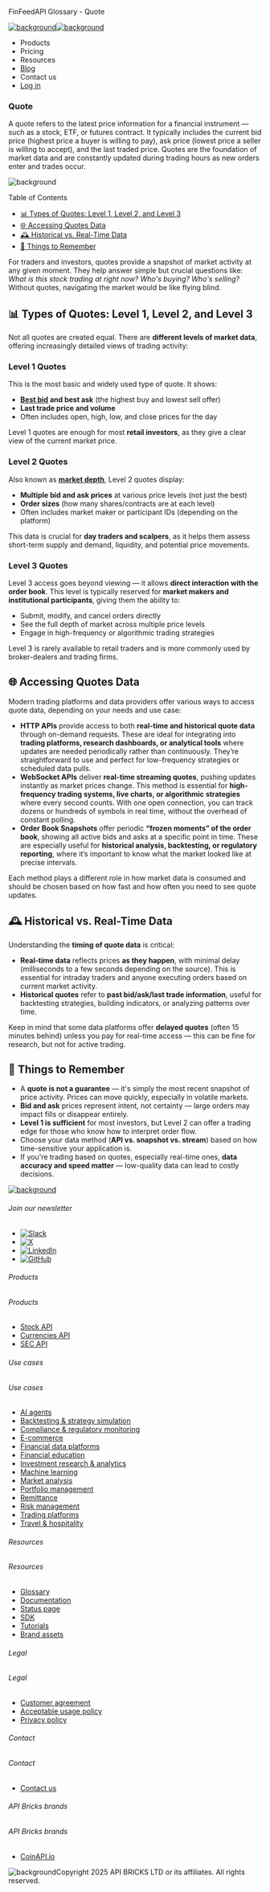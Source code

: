FinFeedAPI Glossary - Quote

[![background](/_next/image?url=https%3A%2F%2Fcdn.sanity.io%2Fimages%2Fxpx4czto%2Fproduction%2Fc9a795fc7fb3558997d636211a44e71eb59288f0-773x184.png&w=1920&q=75)![background](https://cdn.sanity.io/images/xpx4czto/production/875913d8710b3054c19fad19673dc5592614265e-773x184.svg)](/)

* Products
* Pricing
* Resources
* [Blog](/blog)
* Contact us
* [Log in](https://console.finfeedapi.com/?link=/apikeys/create)

### Quote

A quote refers to the latest price information for a financial instrument — such as a stock, ETF, or futures contract. It typically includes the current bid price (highest price a buyer is willing to pay), ask price (lowest price a seller is willing to accept), and the last traded price. Quotes are the foundation of market data and are constantly updated during trading hours as new orders enter and trades occur.

![background](https://cdn.sanity.io/images/xpx4czto/production/999c709b2777af013884c6e2623e9aa699585a06-429x429.svg)

Table of Contents

* [📊 Types of Quotes: Level 1, Level 2, and Level 3](#link-f3e0113e532f)
* [🌐 Accessing Quotes Data](#link-e5bc8c764c8a)
* [🕰️ Historical vs. Real-Time Data](#link-86d09e073e57)
* [🧠 Things to Remember](#link-810162669eb2)

For traders and investors, quotes provide a snapshot of market activity at any given moment. They help answer simple but crucial questions like: *What is this stock trading at right now? Who's buying? Who's selling?* Without quotes, navigating the market would be like flying blind.

📊 Types of Quotes: Level 1, Level 2, and Level 3
------------------------------------------------

Not all quotes are created equal. There are **different levels of market data**, offering increasingly detailed views of trading activity:

### **Level 1 Quotes**

This is the most basic and widely used type of quote. It shows:

* **[Best bid](https://www.finfeedapi.com/learn/glossary/best-bid-and-offer-bbo) and best ask** (the highest buy and lowest sell offer)
* **Last trade price and volume**
* Often includes open, high, low, and close prices for the day

Level 1 quotes are enough for most **retail investors**, as they give a clear view of the current market price.

### **Level 2 Quotes**

Also known as [**market depth**](https://www.finfeedapi.com/learn/glossary/market-depth), Level 2 quotes display:

* **Multiple bid and ask prices** at various price levels (not just the best)
* **Order sizes** (how many shares/contracts are at each level)
* Often includes market maker or participant IDs (depending on the platform)

This data is crucial for **day traders and scalpers**, as it helps them assess short-term supply and demand, liquidity, and potential price movements.

### **Level 3 Quotes**

Level 3 access goes beyond viewing — it allows **direct interaction with the order book**. This level is typically reserved for **market makers and institutional participants**, giving them the ability to:

* Submit, modify, and cancel orders directly
* See the full depth of market across multiple price levels
* Engage in high-frequency or algorithmic trading strategies

Level 3 is rarely available to retail traders and is more commonly used by broker-dealers and trading firms.

🌐 Accessing Quotes Data
-----------------------

Modern trading platforms and data providers offer various ways to access quote data, depending on your needs and use case:

* **HTTP APIs** provide access to both **real-time and historical quote data** through on-demand requests. These are ideal for integrating into **trading platforms, research dashboards, or analytical tools** where updates are needed periodically rather than continuously. They’re straightforward to use and perfect for low-frequency strategies or scheduled data pulls.
* **WebSocket APIs** deliver **real-time streaming quotes**, pushing updates instantly as market prices change. This method is essential for **high-frequency trading systems, live charts, or algorithmic strategies** where every second counts. With one open connection, you can track dozens or hundreds of symbols in real time, without the overhead of constant polling.
* **Order Book Snapshots** offer periodic **“frozen moments” of the order book**, showing all active bids and asks at a specific point in time. These are especially useful for **historical analysis, backtesting, or regulatory reporting**, where it’s important to know what the market looked like at precise intervals.

Each method plays a different role in how market data is consumed and should be chosen based on how fast and how often you need to see quote updates.

🕰️ Historical vs. Real-Time Data
--------------------------------

Understanding the **timing of quote data** is critical:

* **Real-time data** reflects prices **as they happen**, with minimal delay (milliseconds to a few seconds depending on the source). This is essential for intraday traders and anyone executing orders based on current market activity.
* **Historical quotes** refer to **past bid/ask/last trade information**, useful for backtesting strategies, building indicators, or analyzing patterns over time.

Keep in mind that some data platforms offer **delayed quotes** (often 15 minutes behind) unless you pay for real-time access — this can be fine for research, but not for active trading.

🧠 Things to Remember
--------------------

* A **quote is not a guarantee** — it's simply the most recent snapshot of price activity. Prices can move quickly, especially in volatile markets.
* **Bid and ask** prices represent intent, not certainty — large orders may impact fills or disappear entirely.
* **Level 1 is sufficient** for most investors, but Level 2 can offer a trading edge for those who know how to interpret order flow.
* Choose your data method (**API vs. snapshot vs. stream**) based on how time-sensitive your application is.
* If you're trading based on quotes, especially real-time ones, **data accuracy and speed matter** — low-quality data can lead to costly decisions.

[![background](https://cdn.sanity.io/images/xpx4czto/production/8a2788aebc71f7f5dce82eb1b7a5e5cec9a64838-773x184.svg)](/)

###### Join our newsletter

* [![Slack](https://cdn.sanity.io/images/xpx4czto/production/26371f7c1474b3ce9e67c32e006a140ddd704b95-512x512.svg)](https://finfeedapi.slack.com/x-p8539721774929-8529109118914-8531038476964/messages/C08FVM7P68H)
* [![X](/_next/image?url=https%3A%2F%2Fcdn.sanity.io%2Fimages%2Fxpx4czto%2Fproduction%2F0aa41878d0ceb77292d9f847b2f4e21d688460c1-2400x2453.png&w=64&q=75)](https://x.com/FinFeedAPI "Follow FinFeedAPI on X")
* [![LinkedIn](/_next/image?url=https%3A%2F%2Fcdn.sanity.io%2Fimages%2Fxpx4czto%2Fproduction%2Fb9ce6f119974543779bbcad7563e234be8edd900-840x779.png&w=64&q=75)](https://www.linkedin.com/company/finfeedapi/?viewAsMember=true "Join FinFeedAPI on LinkedIn")
* [![GitHub](https://cdn.sanity.io/images/xpx4czto/production/f202b6faccfd5cc46299b976c2635fee60b55aa0-98x96.svg)](https://github.com/api-bricks/api-bricks-sdk/tree/master/finfeedapi)

###### Products

###### Products

* [Stock API](/products/stock-api)
* [Currencies API](/products/currencies-api)
* [SEC API](/products/sec-api)

###### Use cases

###### Use cases

* [AI agents](/use-case/ai-agents)
* [Backtesting & strategy simulation](/use-case/backtesting-strategy-simulation)
* [Compliance & regulatory monitoring](/use-case/compliance-regulatory-monitoring)
* [E-commerce](/use-case/e-commerce)
* [Financial data platforms](/use-case/financial-data-platforms)
* [Financial education](/use-case/education-platforms)
* [Investment research & analytics](/use-case/investment-research-analytics)
* [Machine learning](/use-case/machine-learning)
* [Market analysis](/use-case/market-analysis)
* [Portfolio management](/use-case/portfolio-management)
* [Remittance](/use-case/remittance)
* [Risk management](/use-case/risk-management)
* [Trading platforms](/use-case/trading-platforms)
* [Travel & hospitality](/use-case/travel-hospitality)

###### Resources

###### Resources

* [Glossary](/learn/glossary)
* [Documentation](https://docs.finfeedapi.com/)
* [Status page](https://status.finfeedapi.com/)
* [SDK](https://github.com/api-bricks/api-bricks-sdk/tree/master/finfeedapi)
* [Tutorials](https://github.com/api-bricks/api-bricks-sdk/tree/master/finfeedapi/sec-api-rest/tutorials)
* [Brand assets](https://brandfetch.com/finfeedapi.com)

###### Legal

###### Legal

* [Customer agreement](/legal#link-479af90ac5b8)
* [Acceptable usage policy](/legal#link-469068dc1416)
* [Privacy policy](/legal#link-192d9f962f94)

###### Contact

###### Contact

* [Contact us](/contact-us)

###### API Bricks brands

###### API Bricks brands

* [CoinAPI.io](https://www.coinapi.io/?utm_source=finfeedapi&utm_medium=referral&utm_campaign=finfeedapi_footer)

![background](https://cdn.sanity.io/images/xpx4czto/production/33a64ee50c88a79ba86cc35ba36e9eb13987bbe7-152x184.svg)Copyright 2025 API BRICKS LTD or its affiliates. All rights reserved.